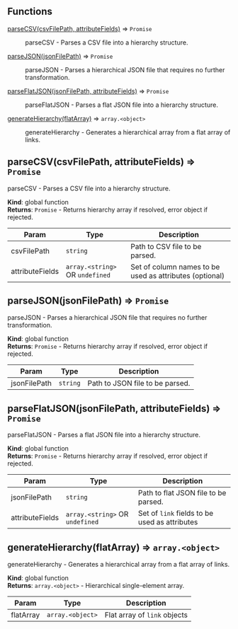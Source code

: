 ## Functions

<dl>
<dt><a href="#parseCSV">parseCSV(csvFilePath, attributeFields)</a> ⇒ <code>Promise</code></dt>
<dd><p>parseCSV - Parses a CSV file into a hierarchy structure.</p>
</dd>
<dt><a href="#parseJSON">parseJSON(jsonFilePath)</a> ⇒ <code>Promise</code></dt>
<dd><p>parseJSON - Parses a hierarchical JSON file that requires no further transformation.</p>
</dd>
<dt><a href="#parseFlatJSON">parseFlatJSON(jsonFilePath, attributeFields)</a> ⇒ <code>Promise</code></dt>
<dd><p>parseFlatJSON - Parses a flat JSON file into a hierarchy structure.</p>
</dd>
<dt><a href="#generateHierarchy">generateHierarchy(flatArray)</a> ⇒ <code>array.&lt;object&gt;</code></dt>
<dd><p>generateHierarchy - Generates a hierarchical array from
a flat array of links.</p>
</dd>
</dl>

<a name="parseCSV"></a>

## parseCSV(csvFilePath, attributeFields) ⇒ <code>Promise</code>
parseCSV - Parses a CSV file into a hierarchy structure.

**Kind**: global function  
**Returns**: <code>Promise</code> - Returns hierarchy array if resolved, error object if rejected.  

| Param | Type | Description |
| --- | --- | --- |
| csvFilePath | <code>string</code> | Path to CSV file to be parsed. |
| attributeFields | <code>array.&lt;string&gt;</code> OR <code>undefined</code> | Set of column names to be used as attributes (optional) |

<a name="parseJSON"></a>

## parseJSON(jsonFilePath) ⇒ <code>Promise</code>
parseJSON - Parses a hierarchical JSON file that requires no further transformation.

**Kind**: global function  
**Returns**: <code>Promise</code> - Returns hierarchy array if resolved, error object if rejected.  

| Param | Type | Description |
| --- | --- | --- |
| jsonFilePath | <code>string</code> | Path to JSON file to be parsed. |

<a name="parseFlatJSON"></a>

## parseFlatJSON(jsonFilePath, attributeFields) ⇒ <code>Promise</code>
parseFlatJSON - Parses a flat JSON file into a hierarchy structure.

**Kind**: global function  
**Returns**: <code>Promise</code> - Returns hierarchy array if resolved, error object if rejected.  

| Param | Type | Description |
| --- | --- | --- |
| jsonFilePath | <code>string</code> | Path to flat JSON file to be parsed. |
| attributeFields | <code>array.&lt;string&gt;</code> OR <code>undefined</code> | Set of `link` fields to be used as attributes |

<a name="generateHierarchy"></a>

## generateHierarchy(flatArray) ⇒ <code>array.&lt;object&gt;</code>
generateHierarchy - Generates a hierarchical array from
a flat array of links.

**Kind**: global function  
**Returns**: <code>array.&lt;object&gt;</code> - Hierarchical single-element array.  

| Param | Type | Description |
| --- | --- | --- |
| flatArray | <code>array.&lt;object&gt;</code> | Flat array of `link` objects |

